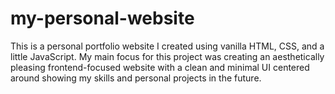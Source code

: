 # my-personal-website

This is a personal portfolio website I created using vanilla HTML, CSS, and a little JavaScript. My main focus for this project was creating an aesthetically
pleasing frontend-focused website with a clean and minimal UI centered around showing my skills and personal projects in the future.
